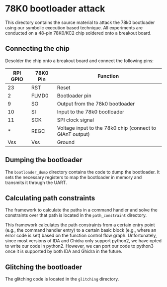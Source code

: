 # 78K0 bootloader attack

This directory contains the source material to attack the 78k0 bootloader using our symbolic execution based technique. All experiments are conducted on a 48-pin 78K0/KC2 chip soldered onto a breakout board. 

## Connecting the chip
Desolder the chip onto a breakout board and connect the following pins:

| RPI GPIO | 78K0 Pin | Function |
| -------- | -------- | -------- |
| 23 | RST | Reset |
| 2 | FLMD0 | Bootloader pin |
| 9 | SO | Output from the 78k0 bootloader |
| 10 | SI | Input to the 78k0 bootloader |
| 11 | SCK | SPI clock signal |
| * | REGC | Voltage input to the 78k0 chip (connect to GIAnT output) |
| Vss | Vss | Ground |

## Dumping the bootloader
The ```bootloader_dump``` directory contains the code to dump the bootloader. It sets the necessary registers to map the bootloader in memory and transmits it through the UART.

## Calculating path constraints
The framework to calculate the paths in a command handler and solve the constraints over that path is located in the ```path_constraint``` directory. 

This framework calculates the path constraints from a certain entry point (e.g., the command handler entry) to a certain basic block (e.g., where an error code is set) based on the function control flow graph. Unfortunately, since most versions of IDA and Ghidra only support python2, we have opted to write our code in python2. However, we can port our code to python3 once it is supported by both IDA and Ghidra in the future. 


## Glitching the bootloader
The glitching code is located in the ```glitching``` directory. 
